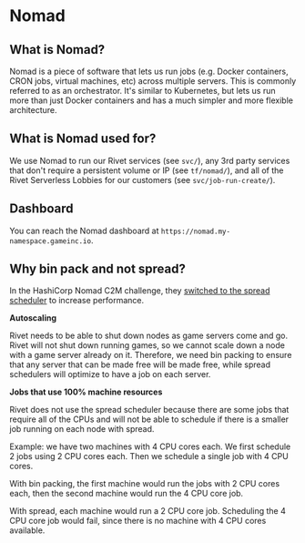 # Nomad

## What is Nomad?

Nomad is a piece of software that lets us run jobs (e.g. Docker containers, CRON jobs, virtual machines, etc) across multiple servers. This is commonly referred to as an orchestrator. It's similar to Kubernetes, but lets us run more than just Docker containers and has a much simpler and more flexible architecture.

## What is Nomad used for?

We use Nomad to run our Rivet services (see `svc/`), any 3rd party services that don't require a persistent volume or IP (see `tf/nomad/`), and all of the Rivet Serverless Lobbies for our customers (see `svc/job-run-create/`).

## Dashboard

You can reach the Nomad dashboard at `https://nomad.my-namespace.gameinc.io`.

## Why bin pack and not spread?

In the HashiCorp Nomad C2M challenge, they [switched to the spread scheduler](https://www.hashicorp.com/c2m) to increase performance.

**Autoscaling**

Rivet needs to be able to shut down nodes as game servers come and go. Rivet will not shut down running games, so we cannot scale down a node with a game server already on it. Therefore, we need bin packing to ensure that any server that can be made free will be made free, while spread schedulers will optimize to have a job on each server.

**Jobs that use 100% machine resources**

Rivet does not use the spread scheduler because there are some jobs that require all of the CPUs and will not be able to schedule if there is a smaller job running on each node with spread.

Example: we have two machines with 4 CPU cores each. We first schedule 2 jobs using 2 CPU cores each. Then we schedule a single job with 4 CPU cores.

With bin packing, the first machine would run the jobs with 2 CPU cores each, then the second machine would run the 4 CPU core job.

With spread, each machine would run a 2 CPU core job. Scheduling the 4 CPU core job would fail, since there is no machine with 4 CPU cores available.
